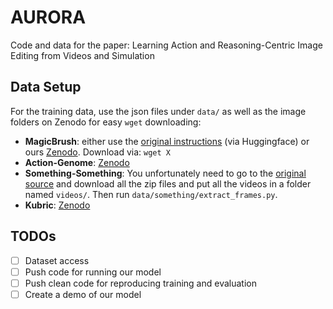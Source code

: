 # AURORA
Code and data for the paper: Learning Action and Reasoning-Centric Image Editing from Videos and Simulation

## Data Setup

For the training data, use the json files under `data/` as well as the image folders on Zenodo for easy `wget` downloading:

- **MagicBrush**: either use the [original instructions](Link) (via Huggingface) or ours [Zenodo](URL). Download via: `wget X`
- **Action-Genome**: [Zenodo](Link)
- **Something-Something**: You unfortunately need to go to the [original source](https://developer.qualcomm.com/software/ai-datasets/something-something) and download all the zip files and put all the videos in a folder named `videos/`. Then run `data/something/extract_frames.py`.
- **Kubric**: [Zenodo](Link)

## TODOs
- [ ] Dataset access
- [ ] Push code for running our model
- [ ] Push clean code for reproducing training and evaluation
- [ ] Create a demo of our model
